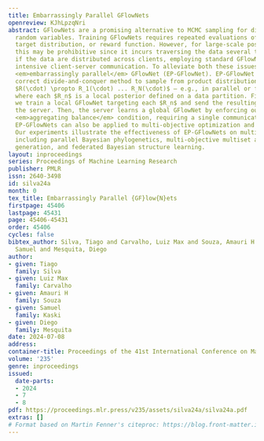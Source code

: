 ```yaml
---
title: Embarrassingly Parallel GFlowNets
openreview: KJhLpzqNri
abstract: GFlowNets are a promising alternative to MCMC sampling for discrete compositional
  random variables. Training GFlowNets requires repeated evaluations of the unnormalized
  target distribution, or reward function. However, for large-scale posterior sampling,
  this may be prohibitive since it incurs traversing the data several times. Moreover,
  if the data are distributed across clients, employing standard GFlowNets leads to
  intensive client-server communication. To alleviate both these issues, we propose
  <em>embarrassingly parallel</em> GFlowNet (EP-GFlowNet). EP-GFlowNet is a provably
  correct divide-and-conquer method to sample from product distributions of the form
  $R(\cdot) \propto R_1(\cdot) ... R_N(\cdot)$ — e.g., in parallel or federated Bayes,
  where each $R_n$ is a local posterior defined on a data partition. First, in parallel,
  we train a local GFlowNet targeting each $R_n$ and send the resulting models to
  the server. Then, the server learns a global GFlowNet by enforcing our newly proposed
  <em>aggregating balance</em> condition, requiring a single communication step. Importantly,
  EP-GFlowNets can also be applied to multi-objective optimization and model reuse.
  Our experiments illustrate the effectiveness of EP-GFlowNets on multiple tasks,
  including parallel Bayesian phylogenetics, multi-objective multiset and sequence
  generation, and federated Bayesian structure learning.
layout: inproceedings
series: Proceedings of Machine Learning Research
publisher: PMLR
issn: 2640-3498
id: silva24a
month: 0
tex_title: Embarrassingly Parallel {GF}low{N}ets
firstpage: 45406
lastpage: 45431
page: 45406-45431
order: 45406
cycles: false
bibtex_author: Silva, Tiago and Carvalho, Luiz Max and Souza, Amauri H and Kaski,
  Samuel and Mesquita, Diego
author:
- given: Tiago
  family: Silva
- given: Luiz Max
  family: Carvalho
- given: Amauri H
  family: Souza
- given: Samuel
  family: Kaski
- given: Diego
  family: Mesquita
date: 2024-07-08
address:
container-title: Proceedings of the 41st International Conference on Machine Learning
volume: '235'
genre: inproceedings
issued:
  date-parts:
  - 2024
  - 7
  - 8
pdf: https://proceedings.mlr.press/v235/assets/silva24a/silva24a.pdf
extras: []
# Format based on Martin Fenner's citeproc: https://blog.front-matter.io/posts/citeproc-yaml-for-bibliographies/
---
```

